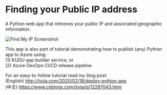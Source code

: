 # Finding your Public IP address

A Python web app that retrieves your public IP and associated geographic information. 

![Find My IP Screenshot](https://jixjia.files.wordpress.com/2020/04/complete.gif)

This app is also part of tutorial demonstrating how to publish (any) Python app to Azure using:    
(1) KUDU app builder service, or     
(2) Azure DevOps CI/CD release pipeline

For an easy-to-follow tutorial read my blog post:   
(English) http://jixjia.com/2020/02/18/deploy-python-app      
(中文) https://www.cnblogs.com/jixjia/p/12287043.html
